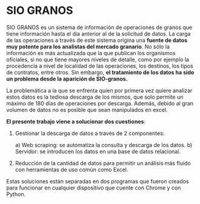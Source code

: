 # SIO GRANOS

SIO GRANOS es un sistema de información de operaciones de granos que tiene información hasta el día anterior al de la solicitud de datos. La carga de las operaciones a través de este sistema origina una **fuente de datos muy potente para los analistas del mercado granario**. No sólo la información es más actualizada que la que publican los organismos oficiales, si no que tiene mayores niveles de detalle, como por ejemplo la procedencia a nivel de localidad de las operaciones, los destinos, los tipos de contratos, entre otros. Sin embargo, **el tratamiento de los datos ha sido un problema desde la aparición de SIO-granos.**

La problemática a la que se enfrenta quien por primera vez quiere analizar estos datos es la tediosa descarga de los mismos, que solo permite un máximo de 180 días de operaciones por descarga. Además, debido al gran volumen de datos no es posible que sean manipulados en excel.

**El presente trabajo viene a solucionar dos cuestiones**:

1) Gestionar la descarga de datos a través de 2 componentes:
    
    a) Web scraping: se automatiza la consulta y descarga de los datos.
    b) Servidor: se introducen los datos en una base de datos relacional. 
  
2) Reducción de la cantidad de datos para permitir un análisis más fluido con herramientas de uso común como Excel.

Estas soluciones están separadas en dos programas que fueron creados para funcionar en cualquier dispositivo que cuente con Chrome y con Python. 
